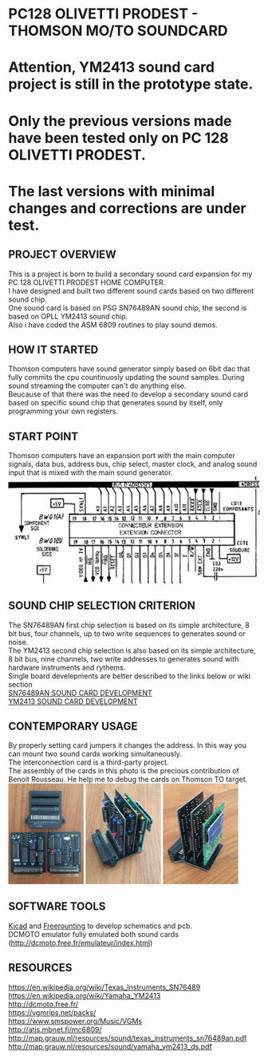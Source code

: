 # PC128 OLIVETTI PRODEST - THOMSON MO/TO SOUNDCARD

# Attention, YM2413 sound card project is still in the prototype state.
# Only the previous versions made have been tested only on PC 128 OLIVETTI PRODEST.
# The last versions with minimal changes and corrections are under test.

## PROJECT OVERVIEW
This is a project is born to build a secondary sound card expansion for my PC 128 OLIVETTI PRODEST HOME COMPUTER.<br/>
I have designed and built two different sound cards based on two different sound chip.<br/>
One sound card is based on PSG SN76489AN sound chip, the second is based on OPLL YM2413 sound chip.<br/>
Also i have coded the ASM 6809 routines to play sound demos.<br/>

## HOW IT STARTED
Thomson computers have sound generator simply based on 6bit dac that fully commits the cpu countinuosly updating the sound samples. During sound streaming the computer can't do anything else.<br/>
Beucause of that there was the need to develop a secondary sound card based on specific sound chip that generates sound by itself, only programming your own registers.<br/>
## START POINT
Thomson computers have an expansion port with the main computer signals, data bus, address bus, chip select, master clock, and analog sound input that is mixed with the main sound generator.<br/>
![](https://github.com/dinoflorenzi/THOMSON-MO-TO-SOUNDCARD/blob/main/COMMON/Expansion_port.jpg)<br/>
## SOUND CHIP SELECTION CRITERION
The SN76489AN first chip selection is based on its simple architecture, 8 bit bus, four channels, up to two write sequences to generates sound or noise.<br/>
The YM2413 second chip selection is also based on its simple architecture, 8 bit bus, nine channels, two write addresses to generates sound with hardware instruments and rythems.<br/>
Single board develepments are better described to the links below or wiki section<br/>
[SN76489AN SOUND CARD DEVELOPMENT](https://github.com/dinoflorenzi/THOMSON-MO-TO-SOUNDCARD/wiki/SN76489AN-MOTO-SOUND-CARD)<br/>
[YM2413 SOUND CARD DEVELOPMENT](https://github.com/dinoflorenzi/THOMSON-MO-TO-SOUNDCARD/wiki/YM2413-MOTO-SOUND-CARD)<br/>
## CONTEMPORARY USAGE
By properly setting card jumpers it changes the address. In this way you can mount two sound cards working  simultaneously.<br/>
The interconnection card is a third-party project.<br/>
The assembly of the cards in this photo is the precious contribution of Benoit Rousseau. He help me to debug the cards on Thomson TO target.<br/>
<img src="https://github.com/dinoflorenzi/THOMSON-MO-TO-SOUNDCARD/blob/main/COMMON/IMG_3648.JPG" width=30%>
<img src="https://github.com/dinoflorenzi/THOMSON-MO-TO-SOUNDCARD/blob/main/COMMON/IMG_3650.JPG" width=30%>
<img src="https://github.com/dinoflorenzi/THOMSON-MO-TO-SOUNDCARD/blob/main/COMMON/IMG_3651.JPG" width=30%><br/>
## SOFTWARE TOOLS
[Kicad](https://www.kicad.org/) and [Freerounting](https://freerouting.org/) to develop schematics and pcb.<br/>
DCMOTO emulator fully emulated both sound cards (http://dcmoto.free.fr/emulateur/index.html)<br/>
## RESOURCES
https://en.wikipedia.org/wiki/Texas_Instruments_SN76489<br/>
https://en.wikipedia.org/wiki/Yamaha_YM2413<br/>
http://dcmoto.free.fr/<br/>
https://vgmrips.net/packs/<br/>
https://www.smspower.org/Music/VGMs<br/>
http://atjs.mbnet.fi/mc6809/<br/>
http://map.grauw.nl/resources/sound/texas_instruments_sn76489an.pdf<br/>
http://map.grauw.nl/resources/sound/yamaha_ym2413_ds.pdf<br/>

